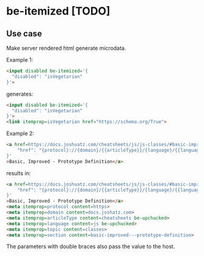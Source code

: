 # be-itemized [TODO]

## Use case

Make server rendered html generate microdata.

Example 1:

```html
<input disabled be-itemized='{
  "disabled": "isVegetarian"
}'>
```

generates:

```html
<input disabled be-itemized='{
  "disabled": "isVegetarian"
}'>
<link itemprop=isVegetarian href="https://schema.org/True">
```

Example 2:

```html
<a href=https://docs.joshuatz.com/cheatsheets/js/js-classes/#basic-improved---prototype-definition be-itemized='{
    "href": "{protocol}://{domain}/{{articleType}}/{language}/{{language}}-{classes}/#{section}"
}'
>Basic, Improved - Prototype Definition</a>
```

results in:

```html
<a href=https://docs.joshuatz.com/cheatsheets/js/js-classes/#basic-improved---prototype-definition be-itemized='{
    "href": "{protocol}://{domain}/{{articleType}}/{language}/{{language}}-{classes}/#{section}"
}'
>Basic, Improved - Prototype Definition</a>
<meta itemprop=protocol content=https>
<meta itemprop=domain content=docs.joshatz.com>
<meta itemprop=articleType content=cheatsheets be-upchucked>
<meta itemprop=language content=js be-upchucked>
<meta itemprop=topic content=classes>
<meta itemprop=section content=basic-improved---prototype-definition>
```

The parameters with double braces also pass the value to the host.



